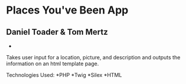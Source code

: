 # Places You've Been App

## Daniel Toader & Tom Mertz

-

Takes user input for a location, picture, and description and outputs the information on an html template page.

Technologies Used:
*PHP
*Twig
*Silex
*HTML
